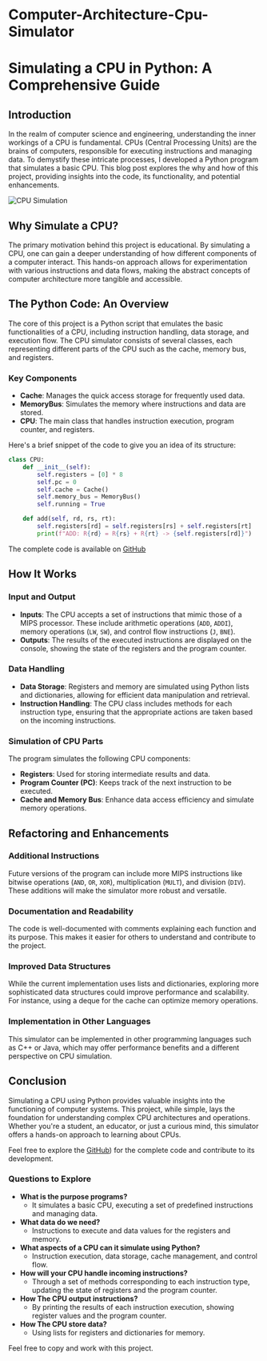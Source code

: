 # Computer-Architecture-Cpu-Simulator
# Simulating a CPU in Python: A Comprehensive Guide

## Introduction

In the realm of computer science and engineering, understanding the inner workings of a CPU is fundamental. CPUs (Central Processing Units) are the brains of computers, responsible for executing instructions and managing data. To demystify these intricate processes, I developed a Python program that simulates a basic CPU. This blog post explores the why and how of this project, providing insights into the code, its functionality, and potential enhancements.

![CPU Simulation]([https://example.com/image.gif](https://github.com/sunshine1247474/Computer-Architecture-Cpu-Simulator/blob/main/program.gif)) 

## Why Simulate a CPU?

The primary motivation behind this project is educational. By simulating a CPU, one can gain a deeper understanding of how different components of a computer interact. This hands-on approach allows for experimentation with various instructions and data flows, making the abstract concepts of computer architecture more tangible and accessible.

## The Python Code: An Overview

The core of this project is a Python script that emulates the basic functionalities of a CPU, including instruction handling, data storage, and execution flow. The CPU simulator consists of several classes, each representing different parts of the CPU such as the cache, memory bus, and registers.

### Key Components

- **Cache**: Manages the quick access storage for frequently used data.
- **MemoryBus**: Simulates the memory where instructions and data are stored.
- **CPU**: The main class that handles instruction execution, program counter, and registers.

Here's a brief snippet of the code to give you an idea of its structure:

```python
class CPU:
    def __init__(self):
        self.registers = [0] * 8
        self.pc = 0
        self.cache = Cache()
        self.memory_bus = MemoryBus()
        self.running = True

    def add(self, rd, rs, rt):
        self.registers[rd] = self.registers[rs] + self.registers[rt]
        print(f"ADD: R{rd} = R{rs} + R{rt} -> {self.registers[rd]}")
```

The complete code is available on [GitHub](https://github.com/sunshine1247474/Computer-Architecture-Cpu-Simulator/blob/main/SimpleCPUSimulator.py)

## How It Works

### Input and Output

- **Inputs**: The CPU accepts a set of instructions that mimic those of a MIPS processor. These include arithmetic operations (`ADD`, `ADDI`), memory operations (`LW`, `SW`), and control flow instructions (`J`, `BNE`).
- **Outputs**: The results of the executed instructions are displayed on the console, showing the state of the registers and the program counter.

### Data Handling

- **Data Storage**: Registers and memory are simulated using Python lists and dictionaries, allowing for efficient data manipulation and retrieval.
- **Instruction Handling**: The CPU class includes methods for each instruction type, ensuring that the appropriate actions are taken based on the incoming instructions.

### Simulation of CPU Parts

The program simulates the following CPU components:
- **Registers**: Used for storing intermediate results and data.
- **Program Counter (PC)**: Keeps track of the next instruction to be executed.
- **Cache and Memory Bus**: Enhance data access efficiency and simulate memory operations.

## Refactoring and Enhancements

### Additional Instructions

Future versions of the program can include more MIPS instructions like bitwise operations (`AND`, `OR`, `XOR`), multiplication (`MULT`), and division (`DIV`). These additions will make the simulator more robust and versatile.

### Documentation and Readability

The code is well-documented with comments explaining each function and its purpose. This makes it easier for others to understand and contribute to the project.

### Improved Data Structures

While the current implementation uses lists and dictionaries, exploring more sophisticated data structures could improve performance and scalability. For instance, using a deque for the cache can optimize memory operations.

### Implementation in Other Languages

This simulator can be implemented in other programming languages such as C++ or Java, which may offer performance benefits and a different perspective on CPU simulation.

## Conclusion

Simulating a CPU using Python provides valuable insights into the functioning of computer systems. This project, while simple, lays the foundation for understanding complex CPU architectures and operations. Whether you're a student, an educator, or just a curious mind, this simulator offers a hands-on approach to learning about CPUs.

Feel free to explore the [GitHub](https://github.com/sunshine1247474/Computer-Architecture-Cpu-Simulator/blob/main/SimpleCPUSimulator.py)) for the complete code and contribute to its development.

### Questions to Explore

- **What is the purpose programs?**
  - It simulates a basic CPU, executing a set of predefined instructions and managing data.
- **What data do we need?**
  - Instructions to execute and data values for the registers and memory.
- **What aspects of a CPU can it simulate using Python?**
  - Instruction execution, data storage, cache management, and control flow.
- **How will your CPU handle incoming instructions?**
  - Through a set of methods corresponding to each instruction type, updating the state of registers and the program counter.
- **How The CPU output instructions?**
  - By printing the results of each instruction execution, showing register values and the program counter.
- **How The CPU store data?**
  - Using lists for registers and dictionaries for memory.

Feel free to copy and work with this project.
